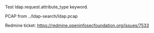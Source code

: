 Test ldap.request.attribute_type keyword.

PCAP from ../ldap-search/ldap.pcap

Redmine ticket: https://redmine.openinfosecfoundation.org/issues/7533